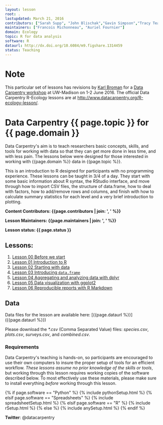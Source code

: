 ```yaml
---
layout: lesson
root: .
lastupdated: March 21, 2016
contributors: ["Sarah Supp", "John Blischak","Gavin Simpson","Tracy Teal","Greg Wilson","Diego Barneche"," Stephen Turner","Francois Michonneau"]
maintainers: ["Francois Michonneau", "Auriel Fournier"]
domain: Ecology
topic: R for data analysis
software: R
dataurl: http://dx.doi.org/10.6084/m9.figshare.1314459
status: Teaching
---
```


# Note

This particular set of lessons has revisions by
[Karl Broman](http://kbroman.org) for a
[Data Carpentry workshop](http://uw-madison-aci.github.io/2016-06-01-uwmadison/)
at UW-Madison on 1-2 June 2016. The official Data Carpentry R-Ecology
lessons are at <http://www.datacarpentry.org/R-ecology-lesson/>.

# Data Carpentry {{ page.topic }} for {{ page.domain }}


Data Carpentry's aim is to teach researchers basic concepts, skills,
and tools for working with data so that they can get more done in less
time, and with less pain. The lessons below were designed for those interested
in working with {{page.domain %}} data in {{page.topic %}}.

This is an introduction to R designed for participants with no programming
experience. These lessons can be taught in 3/4 of a day. They start with some
basic information about R syntax, the RStudio interface, and move through how to
import CSV files, the structure of data.frame, how to deal with factors, how to
add/remove rows and columns, and finish with how to calculate summary statistics
for each level and a very brief introduction to plotting.


**Content Contributors: {{page.contributors | join: ', ' %}}**


**Lesson Maintainers: {{page.maintainers | join: ', ' %}}**


**Lesson status: {{ page.status }}**

<!--
  [Information on Lesson Status Categories]()
-->

<!-- ###### INDEX OF LESSONS ON THIS TOPIC ###### -->

## Lessons:

1. [Lesson 00 Before we start](00-before-we-start.html)
2. [Lesson 01 Introduction to R](01-intro-to-R.html)
3. [Lesson 02 Starting with data](02-starting-with-data.html)
4. [Lesson 03 Introducing `data.frame`](03-data-frames.html)
5. [Lesson 04 Aggregating and analyzing data with dplyr](04-dplyr.html)
6. [Lesson 05 Data visualization with ggplot2](05-visualization-ggplot2.html)
7. [Lesson 06 Reproducible reports with R Markdown](06-rmarkdown.html)

## Data

Data files for the lesson are available here:
[{{page.dataurl %}}]({{page.dataurl %}})

Please download the *\*.csv* (Comma Separated Value) files: *species.csv*, *plots.csv*, *surveys.csv*, and *combined.csv*.

### Requirements

Data Carpentry's teaching is hands-on, so participants are encouraged to use
their own computers to insure the proper setup of tools for an efficient workflow.
*These lessons assume no prior knowledge of the skills or tools*, but working
through this lesson requires working copies of the software described below.
To most effectively use these materials, please make sure to install everything
*before* working through this lesson.

{% if page.software == "Python" %}
{% include pythonSetup.html %}
{% elsif page.software == "Spreadsheets" %}
{% include spreadsheetSetup.html %}
{% elsif page.software == "R" %}
{% include rSetup.html %}
{% else %}
{% include anySetup.html %}
{% endif %}

<p><strong>Twitter</strong>: @datacarpentry</p>
